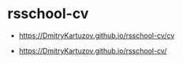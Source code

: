 # rsschool-cv
* https://DmitryKartuzov.github.io/rsschool-cv/cv
 
* https://DmitryKartuzov.github.io/rsschool-cv/
